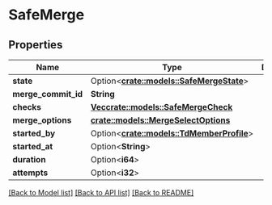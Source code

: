 # SafeMerge

## Properties

Name | Type | Description | Notes
------------ | ------------- | ------------- | -------------
**state** | Option<[**crate::models::SafeMergeState**](SafeMergeState.md)> |  | [optional]
**merge_commit_id** | **String** |  | 
**checks** | [**Vec<crate::models::SafeMergeCheck>**](SafeMergeCheck.md) |  | 
**merge_options** | [**crate::models::MergeSelectOptions**](MergeSelectOptions.md) |  | 
**started_by** | Option<[**crate::models::TdMemberProfile**](TD_MemberProfile.md)> |  | [optional]
**started_at** | Option<**String**> |  | [optional]
**duration** | Option<**i64**> |  | [optional]
**attempts** | Option<**i32**> |  | [optional]

[[Back to Model list]](../README.md#documentation-for-models) [[Back to API list]](../README.md#documentation-for-api-endpoints) [[Back to README]](../README.md)


